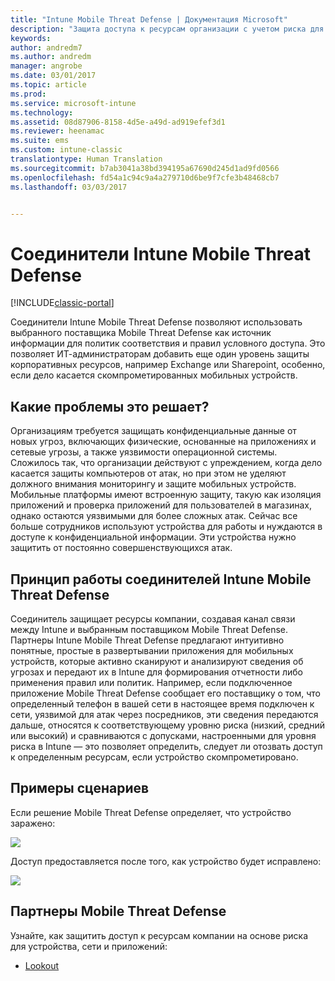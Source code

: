 ```yaml
---
title: "Intune Mobile Threat Defense | Документация Microsoft"
description: "Защита доступа к ресурсам организации с учетом риска для устройств."
keywords: 
author: andredm7
ms.author: andredm
manager: angrobe
ms.date: 03/01/2017
ms.topic: article
ms.prod: 
ms.service: microsoft-intune
ms.technology: 
ms.assetid: 08d87906-8158-4d5e-a49d-ad919efef3d1
ms.reviewer: heenamac
ms.suite: ems
ms.custom: intune-classic
translationtype: Human Translation
ms.sourcegitcommit: b7ab3041a38bd394195a67690d245d1ad9fd0566
ms.openlocfilehash: fd54a1c94c9a4a279710d6be9f7cfe3b48468cb7
ms.lasthandoff: 03/03/2017


---
```


# <a name="intune-mobile-threat-defense-connectors"></a>Соединители Intune Mobile Threat Defense

[!INCLUDE[classic-portal](../includes/classic-portal.md)]

Соединители Intune Mobile Threat Defense позволяют использовать выбранного поставщика Mobile Threat Defense как источник информации для политик соответствия и правил условного доступа. Это позволяет ИТ-администраторам добавить еще один уровень защиты корпоративных ресурсов, например Exchange или Sharepoint, особенно, если дело касается скомпрометированных мобильных устройств.

## <a name="what-problem-does-this-solve"></a>Какие проблемы это решает?

Организациям требуется защищать конфиденциальные данные от новых угроз, включающих физические, основанные на приложениях и сетевые угрозы, а также уязвимости операционной системы.
Сложилось так, что организации действуют с упреждением, когда дело касается защиты компьютеров от атак, но при этом не уделяют должного внимания мониторингу и защите мобильных устройств. Мобильные платформы имеют встроенную защиту, такую как изоляция приложений и проверка приложений для пользователей в магазинах, однако остаются уязвимыми для более сложных атак. Сейчас все больше сотрудников используют устройства для работы и нуждаются в доступе к конфиденциальной информации. Эти устройства нужно защитить от постоянно совершенствующихся атак.

## <a name="how-the-intune-mobile-threat-defense-connectors-work"></a>Принцип работы соединителей Intune Mobile Threat Defense

Соединитель защищает ресурсы компании, создавая канал связи между Intune и выбранным поставщиком Mobile Threat Defense. Партнеры Intune Mobile Threat Defense предлагают интуитивно понятные, простые в развертывании приложения для мобильных устройств, которые активно сканируют и анализируют сведения об угрозах и передают их в Intune для формирования отчетности либо применения правил или политик. Например, если подключенное приложение Mobile Threat Defense сообщает его поставщику о том, что определенный телефон в вашей сети в настоящее время подключен к сети, уязвимой для атак через посредников, эти сведения передаются дальше, относятся к соответствующему уровню риска (низкий, средний или высокий) и сравниваются с допусками, настроенными для уровня риска в Intune — это позволяет определить, следует ли отозвать доступ к определенным ресурсам, если устройство скомпрометировано.

## <a name="sample-scenarios"></a>Примеры сценариев

Если решение Mobile Threat Defense определяет, что устройство заражено:

![](http://i.imgur.com/kF8tI42.png)

Доступ предоставляется после того, как устройство будет исправлено:

![](http://i.imgur.com/zG4ZrzX.png)

## <a name="mobile-threat-defense-partners"></a>Партнеры Mobile Threat Defense

Узнайте, как защитить доступ к ресурсам компании на основе риска для устройства, сети и приложений:

- [Lookout](https://docs.microsoft.com/intune/deploy-use/lookout-mobile-threat-defense-connector)
